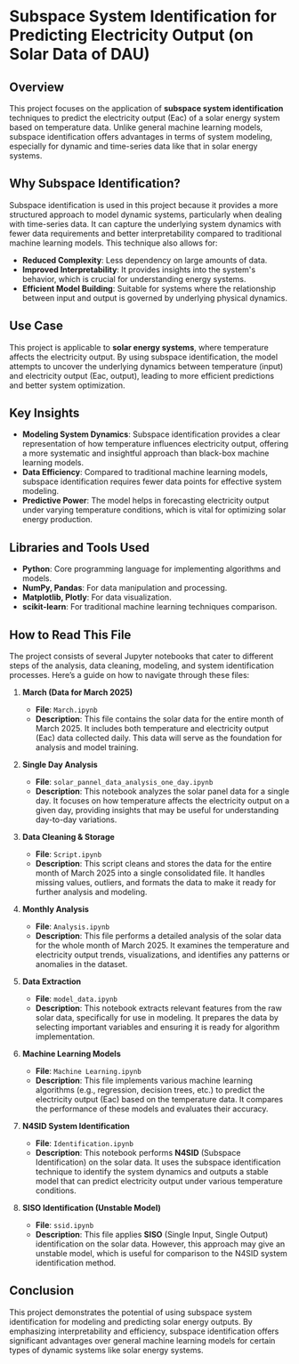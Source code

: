 # Subspace System Identification for Predicting Electricity Output (on Solar Data of DAU)

## Overview
This project focuses on the application of **subspace system identification** techniques to predict the electricity output (Eac) of a solar energy system based on temperature data. Unlike general machine learning models, subspace identification offers advantages in terms of system modeling, especially for dynamic and time-series data like that in solar energy systems.

## Why Subspace Identification?
Subspace identification is used in this project because it provides a more structured approach to model dynamic systems, particularly when dealing with time-series data. It can capture the underlying system dynamics with fewer data requirements and better interpretability compared to traditional machine learning models. This technique also allows for:

- **Reduced Complexity**: Less dependency on large amounts of data.
- **Improved Interpretability**: It provides insights into the system's behavior, which is crucial for understanding energy systems.
- **Efficient Model Building**: Suitable for systems where the relationship between input and output is governed by underlying physical dynamics.

## Use Case
This project is applicable to **solar energy systems**, where temperature affects the electricity output. By using subspace identification, the model attempts to uncover the underlying dynamics between temperature (input) and electricity output (Eac, output), leading to more efficient predictions and better system optimization.

## Key Insights
- **Modeling System Dynamics**: Subspace identification provides a clear representation of how temperature influences electricity output, offering a more systematic and insightful approach than black-box machine learning models.
- **Data Efficiency**: Compared to traditional machine learning models, subspace identification requires fewer data points for effective system modeling.
- **Predictive Power**: The model helps in forecasting electricity output under varying temperature conditions, which is vital for optimizing solar energy production.

## Libraries and Tools Used
- **Python**: Core programming language for implementing algorithms and models.
- **NumPy, Pandas**: For data manipulation and processing.
- **Matplotlib, Plotly**: For data visualization.
- **scikit-learn**: For traditional machine learning techniques comparison.

## How to Read This File

The project consists of several Jupyter notebooks that cater to different steps of the analysis, data cleaning, modeling, and system identification processes. Here’s a guide on how to navigate through these files:

1. **March (Data for March 2025)**
   - **File**: `March.ipynb`
   - **Description**: This file contains the solar data for the entire month of March 2025. It includes both temperature and electricity output (Eac) data collected daily. This data will serve as the foundation for analysis and model training.

2. **Single Day Analysis**
   - **File**: `solar_pannel_data_analysis_one_day.ipynb`
   - **Description**: This notebook analyzes the solar panel data for a single day. It focuses on how temperature affects the electricity output on a given day, providing insights that may be useful for understanding day-to-day variations.

3. **Data Cleaning & Storage**
   - **File**: `Script.ipynb`
   - **Description**: This script cleans and stores the data for the entire month of March 2025 into a single consolidated file. It handles missing values, outliers, and formats the data to make it ready for further analysis and modeling.

4. **Monthly Analysis**
   - **File**: `Analysis.ipynb`
   - **Description**: This file performs a detailed analysis of the solar data for the whole month of March 2025. It examines the temperature and electricity output trends, visualizations, and identifies any patterns or anomalies in the dataset.

5. **Data Extraction**
   - **File**: `model_data.ipynb`
   - **Description**: This notebook extracts relevant features from the raw solar data, specifically for use in modeling. It prepares the data by selecting important variables and ensuring it is ready for algorithm implementation.

6. **Machine Learning Models**
   - **File**: `Machine Learning.ipynb`
   - **Description**: This file implements various machine learning algorithms (e.g., regression, decision trees, etc.) to predict the electricity output (Eac) based on the temperature data. It compares the performance of these models and evaluates their accuracy.

7. **N4SID System Identification**
   - **File**: `Identification.ipynb`
   - **Description**: This notebook performs **N4SID** (Subspace Identification) on the solar data. It uses the subspace identification technique to identify the system dynamics and outputs a stable model that can predict electricity output under various temperature conditions.

8. **SISO Identification (Unstable Model)**
   - **File**: `ssid.ipynb`
   - **Description**: This file applies **SISO** (Single Input, Single Output) identification on the solar data. However, this approach may give an unstable model, which is useful for comparison to the N4SID system identification method.


## Conclusion
This project demonstrates the potential of using subspace system identification for modeling and predicting solar energy outputs. By emphasizing interpretability and efficiency, subspace identification offers significant advantages over general machine learning models for certain types of dynamic systems like solar energy systems.
